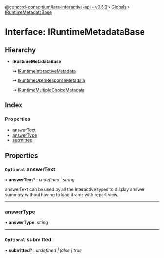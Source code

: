 [@concord-consortium/lara-interactive-api - v0.6.0](../README.md) › [Globals](../globals.md) › [IRuntimeMetadataBase](iruntimemetadatabase.md)

# Interface: IRuntimeMetadataBase

## Hierarchy

* **IRuntimeMetadataBase**

  ↳ [IRuntimeInteractiveMetadata](iruntimeinteractivemetadata.md)

  ↳ [IRuntimeOpenResponseMetadata](iruntimeopenresponsemetadata.md)

  ↳ [IRuntimeMultipleChoiceMetadata](iruntimemultiplechoicemetadata.md)

## Index

### Properties

* [answerText](iruntimemetadatabase.md#optional-answertext)
* [answerType](iruntimemetadatabase.md#answertype)
* [submitted](iruntimemetadatabase.md#optional-submitted)

## Properties

### `Optional` answerText

• **answerText**? : *undefined | string*

answerText can be used by all the interactive types to display answer summary without having to load iframe
with report view.

___

###  answerType

• **answerType**: *string*

___

### `Optional` submitted

• **submitted**? : *undefined | false | true*
